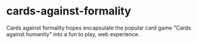 # cards-against-formality
Cards against formality hopes encapsulate the popular card game "Cards against humanity" into a fun to play, web experience.
